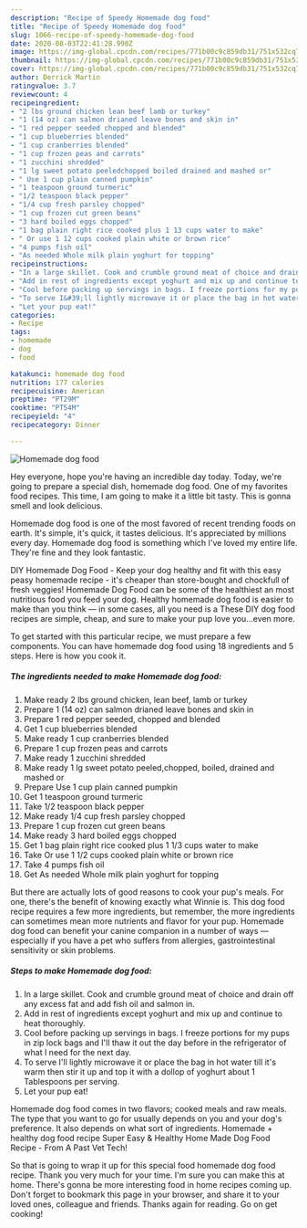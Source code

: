 ```yaml
---
description: "Recipe of Speedy Homemade dog food"
title: "Recipe of Speedy Homemade dog food"
slug: 1066-recipe-of-speedy-homemade-dog-food
date: 2020-08-03T22:41:28.990Z
image: https://img-global.cpcdn.com/recipes/771b00c9c859db31/751x532cq70/homemade-dog-food-recipe-main-photo.jpg
thumbnail: https://img-global.cpcdn.com/recipes/771b00c9c859db31/751x532cq70/homemade-dog-food-recipe-main-photo.jpg
cover: https://img-global.cpcdn.com/recipes/771b00c9c859db31/751x532cq70/homemade-dog-food-recipe-main-photo.jpg
author: Derrick Martin
ratingvalue: 3.7
reviewcount: 4
recipeingredient:
- "2 lbs ground chicken lean beef lamb or turkey"
- "1 (14 oz) can salmon drianed leave bones and skin in"
- "1 red pepper seeded chopped and blended"
- "1 cup blueberries blended"
- "1 cup cranberries blended"
- "1 cup frozen peas and carrots"
- "1 zucchini shredded"
- "1 lg sweet potato peeledchopped boiled drained and mashed or"
- " Use 1 cup plain canned pumpkin"
- "1 teaspoon ground turmeric"
- "1/2 teaspoon black pepper"
- "1/4 cup fresh parsley chopped"
- "1 cup frozen cut green beans"
- "3 hard boiled eggs chopped"
- "1 bag plain right rice cooked plus 1 13 cups water to make"
- " Or use 1 12 cups cooked plain white or brown rice"
- "4 pumps fish oil"
- "As needed Whole milk plain yoghurt for topping"
recipeinstructions:
- "In a large skillet. Cook and crumble ground meat of choice and drain off any excess fat and add fish oil and salmon in."
- "Add in rest of ingredients except yoghurt and mix up and continue to heat thoroughly."
- "Cool before packing up servings in bags. I freeze portions for my pups in zip lock bags and I&#39;ll thaw it out the day before in the refrigerator of what I need for the next day."
- "To serve I&#39;ll lightly microwave it or place the bag in hot water till it&#39;s warm then stir it up and top it with a dollop of yoghurt about 1 Tablespoons per serving."
- "Let your pup eat!"
categories:
- Recipe
tags:
- homemade
- dog
- food

katakunci: homemade dog food 
nutrition: 177 calories
recipecuisine: American
preptime: "PT29M"
cooktime: "PT54M"
recipeyield: "4"
recipecategory: Dinner

---
```



![Homemade dog food](https://img-global.cpcdn.com/recipes/771b00c9c859db31/751x532cq70/homemade-dog-food-recipe-main-photo.jpg)

Hey everyone, hope you're having an incredible day today. Today, we're going to prepare a special dish, homemade dog food. One of my favorites food recipes. This time, I am going to make it a little bit tasty. This is gonna smell and look delicious.

Homemade dog food is one of the most favored of recent trending foods on earth. It's simple, it's quick, it tastes delicious. It's appreciated by millions every day. Homemade dog food is something which I've loved my entire life. They're fine and they look fantastic.

DIY Homemade Dog Food - Keep your dog healthy and fit with this easy peasy homemade recipe - it&#39;s cheaper than store-bought and chockfull of fresh veggies! Homemade Dog Food can be some of the healthiest an most nutritious food you feed your dog. Healthy homemade dog food is easier to make than you think — in some cases, all you need is a These DIY dog food recipes are simple, cheap, and sure to make your pup love you…even more.


To get started with this particular recipe, we must prepare a few components. You can have homemade dog food using 18 ingredients and 5 steps. Here is how you cook it.

<!--inarticleads1-->

##### The ingredients needed to make Homemade dog food:

1. Make ready 2 lbs ground chicken, lean beef, lamb or turkey
1. Prepare 1 (14 oz) can salmon drianed leave bones and skin in
1. Prepare 1 red pepper seeded, chopped and blended
1. Get 1 cup blueberries blended
1. Make ready 1 cup cranberries blended
1. Prepare 1 cup frozen peas and carrots
1. Make ready 1 zucchini shredded
1. Make ready 1 lg sweet potato peeled,chopped, boiled, drained and mashed or
1. Prepare  Use 1 cup plain canned pumpkin
1. Get 1 teaspoon ground turmeric
1. Take 1/2 teaspoon black pepper
1. Make ready 1/4 cup fresh parsley chopped
1. Prepare 1 cup frozen cut green beans
1. Make ready 3 hard boiled eggs chopped
1. Get 1 bag plain right rice cooked plus 1 1/3 cups water to make
1. Take  Or use 1 1/2 cups cooked plain white or brown rice
1. Take 4 pumps fish oil
1. Get As needed Whole milk plain yoghurt for topping


But there are actually lots of good reasons to cook your pup&#39;s meals. For one, there&#39;s the benefit of knowing exactly what Winnie is. This dog food recipe requires a few more ingredients, but remember, the more ingredients can sometimes mean more nutrients and flavor for your pup. Homemade dog food can benefit your canine companion in a number of ways — especially if you have a pet who suffers from allergies, gastrointestinal sensitivity or skin problems. 

<!--inarticleads2-->

##### Steps to make Homemade dog food:

1. In a large skillet. Cook and crumble ground meat of choice and drain off any excess fat and add fish oil and salmon in.
1. Add in rest of ingredients except yoghurt and mix up and continue to heat thoroughly.
1. Cool before packing up servings in bags. I freeze portions for my pups in zip lock bags and I&#39;ll thaw it out the day before in the refrigerator of what I need for the next day.
1. To serve I&#39;ll lightly microwave it or place the bag in hot water till it&#39;s warm then stir it up and top it with a dollop of yoghurt about 1 Tablespoons per serving.
1. Let your pup eat!


Homemade dog food comes in two flavors; cooked meals and raw meals. The type that you want to go for usually depends on you and your dog&#39;s preference. It also depends on what sort of ingredients. Homemade + healthy dog food recipe Super Easy &amp; Healthy Home Made Dog Food Recipe - From A Past Vet Tech! 

So that is going to wrap it up for this special food homemade dog food recipe. Thank you very much for your time. I'm sure you can make this at home. There's gonna be more interesting food in home recipes coming up. Don't forget to bookmark this page in your browser, and share it to your loved ones, colleague and friends. Thanks again for reading. Go on get cooking!
